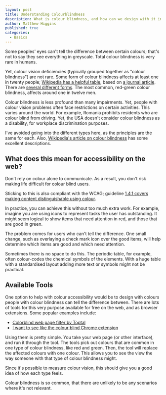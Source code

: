 ```yaml
---
layout: post
title: Understanding Colourblindness
description: What is colour blindness, and how can we design with it in mind?
author: Matthew Higgins
published: true
categories:
  - Basics
---
```


Some peoples' eyes can't tell the difference between certain colours; that's not to say they see everything in greyscale. Total colour blindness is very rare in humans.

Yet, colour vision deficiencies (typically grouped together as "colour blindness") are not rare. Some form of colour blindness affects at least one in twenty people; [Wikipedia has a helpful table](https://en.wikipedia.org/wiki/Color_blindness#Epidemiology), based on [a journal article](https://apfmj.biomedcentral.com/articles/10.1186/s12930-014-0010-3). There are [several different forms](http://www.colourblindawareness.org/colour-blindness/types-of-colour-blindness/). The most common, red-green colour blindness, affects around one in twelve men.

Colour blindness is less profound than many impairments. Yet, people with colour vision problems often face restrictions on certain activities. This varies around the world. For example, Romania prohibits residents who are colour blind from driving. Yet, the USA doesn't consider colour blindness as a disability, for workplace discrimination purposes.

I've avoided going into the different types here, as the principles are the same for each. Also, [Wikipedia's article on colour blindness](https://en.wikipedia.org/wiki/Color_blindness) has some excellent descriptions.

## What does this mean for accessibility on the web?

Don't rely on colour alone to communicate. As a result, you don't risk making life difficult for colour blind users. 

Sticking to this is also compliant with the WCAG; guideline [1.4.1 covers making content distinguishable using colour](https://www.w3.org/TR/UNDERSTANDING-WCAG20/visual-audio-contrast-without-color.html).

In practice, you can achieve this without too much extra work. For example, imagine you are using icons to represent tasks the user has outstanding. It might seem logical to show items that need attention in red, and those that are good in green. 

The problem comes for users who can't tell the difference. One small change, such as overlaying a check mark icon over the good items, will help determine which items are good and which need attention.

Sometimes there is no space to do this. The periodic table, for example, often colour-codes the chemical symbols of the elements. With a huge table with a standardised layout adding more text or symbols might not be practical. 

## Available Tools

One option to help with colour accessibility would be to design with colours people with colour blindness can tell the difference between. There are lots of tools for this very purpose available for free on the web, and as browser extensions. Some popular examples include:

- [Colorblind web page filter by Toptal](https://www.toptal.com/designers/colorfilter)
- [I want to see like the colour blind Chrome extension](https://chrome.google.com/webstore/detail/i-want-to-see-like-the-co/jebeedfnielkcjlcokhiobodkjjpbjia)

Using them is pretty simple. You take your web page (or other interface), and run it through the tool. The tools pick out colours that are common in one type of colour blindness, like red and green. Then, the tool will replace the affected colours with one colour. This allows you to see the view the way someone with that type of colour blindness might.

Since it's possible to measure colour vision, this should give you a good idea of how each type feels.

Colour blindness is so common, that there are unlikely to be any scenarios where it's not relevant.


